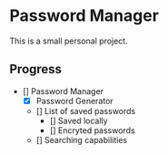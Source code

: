# Password Manager
This is a small personal project.

## Progress
- [] Password Manager
    - [x] Password Generator
    - [] List of saved passwords
        - [] Saved locally
        - [] Encryted passwords
    - [] Searching capabilities